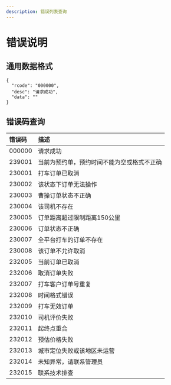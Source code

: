 ```yaml
---
description: 错误列表查询
---
```


# 错误说明

## 通用数据格式

```text
{
  "rcode": "000000",
  "desc": "请求成功",
  "data": ""
}
```

## 错误码查询

| 错误码 | 描述 |
| :--- | :--- |
| 000000 | 请求成功 |
| 239001 | 当前为预约单，预约时间不能为空或格式不正确 |
| 230001 | 打车订单已取消 |
| 230002 | 该状态下订单无法操作 |
| 230003 | 曹操订单状态不正确 |
| 230004 | 该司机不存在 |
| 230005 | 订单距离超过限制距离150公里 |
| 230006 | 订单状态不正确 |
| 230007 | 全平台打车的订单不存在 |
| 230008 | 该订单不允许取消 |
| 232005 | 当前订单已取消 |
| 232006 | 取消订单失败 |
| 232007 | 打车客户订单号重复 |
| 232008 | 时间格式错误 |
| 232009 | 打车无效订单 |
| 232010 | 司机评价失败 |
| 232011 | 起终点重合 |
| 232012 | 预估价格失败 |
| 232013 | 城市定位失败或该地区未运营 |
| 232014 | 未知异常，请联系管理员 |
| 232015 | 联系技术排查 |

